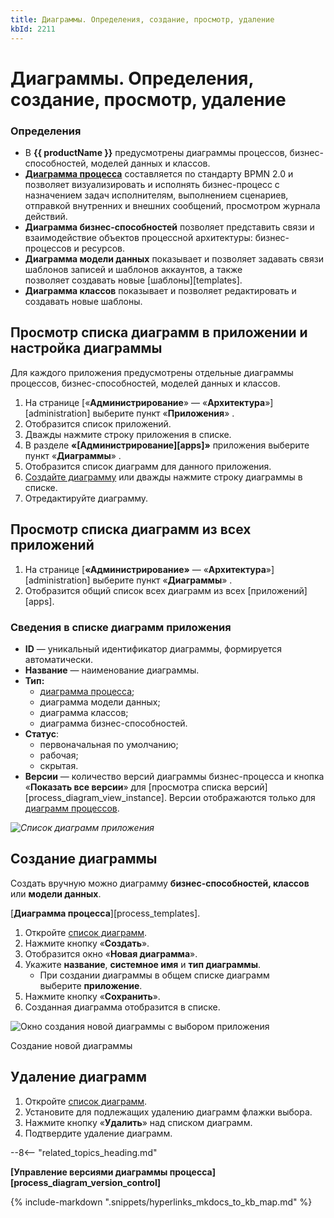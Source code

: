 ```yaml
---
title: Диаграммы. Определения, создание, просмотр, удаление
kbId: 2211
---
```


# Диаграммы. Определения, создание, просмотр, удаление

### Определения

- В **{{ productName }}** предусмотрены диаграммы процессов, бизнес-способностей, моделей данных и классов.
- [**Диаграмма процесса**](https://kb.comindware.ru/article.php?id=2362) составляется по стандарту BPMN 2.0 и позволяет визуализировать и исполнять бизнес-процесс с назначением задач исполнителям, выполнением сценариев, отправкой внутренних и внешних сообщений, просмотром журнала действий.
- **Диаграмма бизнес-способностей** позволяет представить связи и взаимодействие объектов процессной архитектуры: бизнес-процессов и ресурсов.
- **Диаграмма модели данных** показывает и позволяет задавать связи шаблонов записей и шаблонов аккаунтов, а также позволяет создавать новые [шаблоны][templates].
- **Диаграмма классов** показывает и позволяет редактировать и создавать новые шаблоны.

## Просмотр списка диаграмм в приложении и настройка диаграммы


Для каждого приложения предусмотрены отдельные диаграммы процессов, бизнес-способностей, моделей данных и классов.
  

1. На странице [«**Администрирование**» — «**Архитектура**»][administration] выберите пункт «**Приложения**» *‌*.
2. Отобразится список приложений.
3. Дважды нажмите строку приложения в списке.
4. В разделе **«[Администрирование][apps]»** приложения выберите пункт «**Диаграммы**» *‌*.
5. Отобразится список диаграмм для данного приложения.
6. [Создайте диаграмму](#mcetoc_1gjrn01fhc) или дважды нажмите строку диаграммы в списке.
7. Отредактируйте диаграмму.

## Просмотр списка диаграмм из всех приложений

1. На странице [**«Администрирование»** — «**Архитектура**»][administration] выберите пункт «**Диаграммы**» *‌*.
2. Отобразится общий список всех диаграмм из всех [приложений][apps].

### Сведения в списке диаграмм приложения

- **ID** — уникальный идентификатор диаграммы, формируется автоматически.
- **Название** — наименование диаграммы.
- **Тип:**
    - [диаграмма процесса](https://kb.comindware.ru/article.php?id=2362);
    - диаграмма модели данных;
    - диаграмма классов;
    - диаграмма бизнес-способностей.
- **Статус**:
    - первоначальная по умолчанию;
    - рабочая;
    - скрытая.
- **Версии** — количество версий диаграммы бизнес-процесса и кнопка «**Показать все версии**» для  [просмотра списка версий][process_diagram_view_instance]. Версии отображаются только для [диаграмм процессов](https://kb.comindware.ru/article.php?id=2362).

_![Список диаграмм приложения](https://kb.comindware.ru/assets/img_65fd6137691f3.png)_

## Создание диаграммы

Создать вручную можно диаграмму **бизнес-способностей, классов** или **модели данных**.

[**Диаграмма процесса**][process_templates].

1. Откройте [список диаграмм](#mcetoc_1gjrn01fg1).
2. Нажмите кнопку «**Создать**».
3. Отобразится окно «**Новая диаграмма**».
4. Укажите **название**, **системное имя** и **тип диаграммы**.
    - При создании диаграммы в общем списке диаграмм выберите **приложение**.
5. Нажмите кнопку «**Сохранить**».
6. Созданная диаграмма отобразится в списке.

![Окно создания новой диаграммы с выбором приложения](https://kb.comindware.ru/assets/diagram_creation_with_app_selection.png)

Создание новой диаграммы

## Удаление диаграмм

1. Откройте [список диаграмм](#mcetoc_1gjrn01fg1).
2. Установите для подлежащих удалению диаграмм флажки выбора.
3. Нажмите кнопку «**Удалить**» над списком диаграмм.
4. Подтвердите удаление диаграмм.

--8<-- "related_topics_heading.md"

**[Управление версиями диаграммы процесса][process_diagram_version_control]**



{% include-markdown ".snippets/hyperlinks_mkdocs_to_kb_map.md" %}

